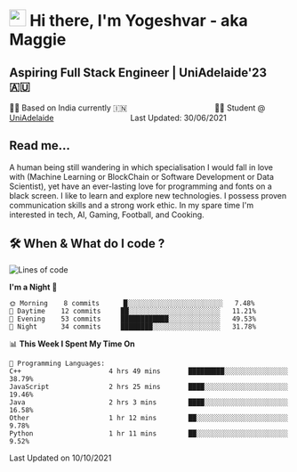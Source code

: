 <h1><img src="https://emojis.slackmojis.com/emojis/images/1531849430/4246/blob-sunglasses.gif?1531849430" width="30"/> Hi there, I'm Yogeshvar - aka Maggie</h1>

## Aspiring Full Stack Engineer | UniAdelaide'23 🇦🇺  
🏂🏻  Based on India currently 🇮🇳 &nbsp;&nbsp;&nbsp;&nbsp;&nbsp;&nbsp;&nbsp;&nbsp;&nbsp;&nbsp;&nbsp;&nbsp;&nbsp;&nbsp;&nbsp;&nbsp;&nbsp;&nbsp;&nbsp;&nbsp;&nbsp;&nbsp;&nbsp;&nbsp;&nbsp;&nbsp;&nbsp;&nbsp;&nbsp;&nbsp;&nbsp;&nbsp;&nbsp;&nbsp;&nbsp;&nbsp;&nbsp;&nbsp;&nbsp;👨‍💻 Student @ [UniAdelaide](https://www.adelaide.edu.au)   &nbsp;&nbsp;&nbsp;&nbsp;&nbsp;&nbsp;&nbsp;&nbsp;&nbsp;&nbsp;&nbsp;&nbsp;&nbsp;&nbsp;&nbsp;&nbsp;&nbsp;&nbsp;&nbsp;&nbsp;&nbsp;&nbsp;&nbsp;&nbsp;&nbsp;&nbsp;&nbsp;&nbsp;&nbsp;&nbsp;&nbsp;&nbsp; &nbsp;Last Updated: 30/06/2021

## Read me...

A human being still wandering in which specialisation I would fall in love with (Machine Learning or BlockChain or Software Development or Data Scientist), yet have an ever-lasting love for programming and fonts on a black screen. I like to learn and explore new technologies. I possess proven communication skills and a strong work ethic. In my spare time I'm interested in tech, AI, Gaming, Football, and Cooking.

## 🛠 When & What do I code ?  

<!--START_SECTION:waka-->
![Lines of code](https://img.shields.io/badge/From%20Hello%20World%20I%27ve%20Written-77391%20lines%20of%20code-blue)

**I'm a Night 🦉** 

```text
🌞 Morning    8 commits      █░░░░░░░░░░░░░░░░░░░░░░░░   7.48% 
🌆 Daytime    12 commits     ██░░░░░░░░░░░░░░░░░░░░░░░   11.21% 
🌃 Evening    53 commits     ████████████░░░░░░░░░░░░░   49.53% 
🌙 Night      34 commits     ████████░░░░░░░░░░░░░░░░░   31.78%

```


📊 **This Week I Spent My Time On** 

```text
💬 Programming Languages: 
C++                      4 hrs 49 mins       █████████░░░░░░░░░░░░░░░░   38.79% 
JavaScript               2 hrs 25 mins       ████░░░░░░░░░░░░░░░░░░░░░   19.46% 
Java                     2 hrs 3 mins        ████░░░░░░░░░░░░░░░░░░░░░   16.58% 
Other                    1 hr 12 mins        ██░░░░░░░░░░░░░░░░░░░░░░░   9.78% 
Python                   1 hr 11 mins        ██░░░░░░░░░░░░░░░░░░░░░░░   9.52%

```


 Last Updated on 10/10/2021
<!--END_SECTION:waka-->
